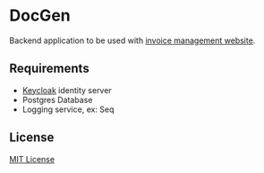 # DocGen
Backend application to be used with [invoice management website](https://gitlab.com/personal6195204/docgenui).

## Requirements
- [Keycloak](https://www.keycloak.org/) identity server
- Postgres Database
- Logging service, ex: Seq
## License
[MIT License](https://opensource.org/license/MIT)
